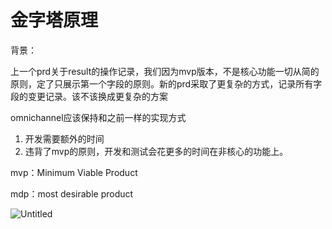 # 金字塔原理

背景：

上一个prd关于result的操作记录，我们因为mvp版本，不是核心功能一切从简的原则，定了只展示第一个字段的原则。新的prd采取了更复杂的方式，记录所有字段的变更记录。该不该换成更复杂的方案

omnichannel应该保持和之前一样的实现方式

1. 开发需要额外的时间
2. 违背了mvp的原则，开发和测试会花更多的时间在非核心的功能上。

mvp：Minimum Viable Product

mdp：most desirable product

![Untitled](Untitled.png)